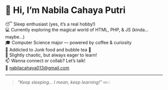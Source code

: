 # 👋 Hi, I’m Nabila Cahaya Putri

😴 Sleep enthusiast (yes, it’s a real hobby!)  
💻 Currently exploring the magical world of HTML, PHP, & JS (kinda… maybe…)  
🎓 Computer Science major — powered by coffee & curiosity  
🍜 Addicted to Junk food and bubble tea 🧋  
🐥 Slightly chaotic, but always eager to learn!  
📫 Wanna connect or collab? Let’s talk!  
📧 nabilacahaya013@gmail.com  

---

> _“Keep sleeping… I mean, keep learning!”_ 💤💡
